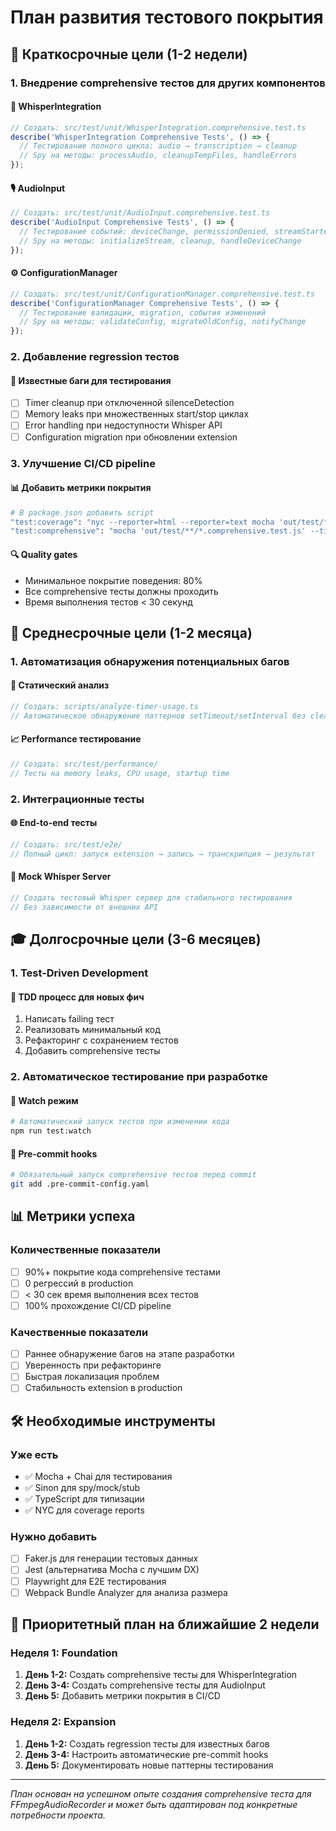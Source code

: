 # План развития тестового покрытия

## 🎯 Краткосрочные цели (1-2 недели)

### 1. Внедрение comprehensive тестов для других компонентов

#### 📝 WhisperIntegration
```typescript
// Создать: src/test/unit/WhisperIntegration.comprehensive.test.ts
describe('WhisperIntegration Comprehensive Tests', () => {
  // Тестирование полного цикла: audio → transcription → cleanup
  // Spy на методы: processAudio, cleanupTempFiles, handleErrors
});
```

#### 🎙️ AudioInput
```typescript 
// Создать: src/test/unit/AudioInput.comprehensive.test.ts
describe('AudioInput Comprehensive Tests', () => {
  // Тестирование событий: deviceChange, permissionDenied, streamStarted
  // Spy на методы: initializeStream, cleanup, handleDeviceChange
});
```

#### ⚙️ ConfigurationManager
```typescript
// Создать: src/test/unit/ConfigurationManager.comprehensive.test.ts
describe('ConfigurationManager Comprehensive Tests', () => {
  // Тестирование валидации, migration, события изменений
  // Spy на методы: validateConfig, migrateOldConfig, notifyChange
});
```

### 2. Добавление regression тестов

#### 🐛 Известные баги для тестирования
- [ ] Timer cleanup при отключенной silenceDetection
- [ ] Memory leaks при множественных start/stop циклах  
- [ ] Error handling при недоступности Whisper API
- [ ] Configuration migration при обновлении extension

### 3. Улучшение CI/CD pipeline

#### 📊 Добавить метрики покрытия
```bash
# В package.json добавить script
"test:coverage": "nyc --reporter=html --reporter=text mocha 'out/test/**/*.test.js'"
"test:comprehensive": "mocha 'out/test/**/*.comprehensive.test.js' --timeout 10000"
```

#### 🔍 Quality gates
- Минимальное покрытие поведения: 80%
- Все comprehensive тесты должны проходить
- Время выполнения тестов < 30 секунд

## 🚀 Среднесрочные цели (1-2 месяца)

### 1. Автоматизация обнаружения потенциальных багов

#### 🔧 Статический анализ
```typescript
// Создать: scripts/analyze-timer-usage.ts
// Автоматическое обнаружение паттернов setTimeout/setInterval без cleanup
```

#### 📈 Performance тестирование
```typescript
// Создать: src/test/performance/
// Тесты на memory leaks, CPU usage, startup time
```

### 2. Интеграционные тесты

#### 🌐 End-to-end тесты
```typescript
// Создать: src/test/e2e/
// Полный цикл: запуск extension → запись → транскрипция → результат
```

#### 🔌 Mock Whisper Server
```typescript
// Создать тестовый Whisper сервер для стабильного тестирования
// Без зависимости от внешних API
```

## 🎓 Долгосрочные цели (3-6 месяцев)

### 1. Test-Driven Development

#### 📝 TDD процесс для новых фич
1. Написать failing тест
2. Реализовать минимальный код
3. Рефакторинг с сохранением тестов
4. Добавить comprehensive тесты

### 2. Автоматическое тестирование при разработке

#### 🔄 Watch режим
```bash
# Автоматический запуск тестов при изменении кода
npm run test:watch
```

#### 🚨 Pre-commit hooks
```bash
# Обязательный запуск comprehensive тестов перед commit
git add .pre-commit-config.yaml
```

## 📊 Метрики успеха

### Количественные показатели
- [ ] 90%+ покрытие кода comprehensive тестами
- [ ] 0 регрессий в production
- [ ] < 30 сек время выполнения всех тестов
- [ ] 100% прохождение CI/CD pipeline

### Качественные показатели  
- [ ] Раннее обнаружение багов на этапе разработки
- [ ] Уверенность при рефакторинге
- [ ] Быстрая локализация проблем
- [ ] Стабильность extension в production

## 🛠️ Необходимые инструменты

### Уже есть
- ✅ Mocha + Chai для тестирования
- ✅ Sinon для spy/mock/stub
- ✅ TypeScript для типизации
- ✅ NYC для coverage reports

### Нужно добавить
- [ ] Faker.js для генерации тестовых данных
- [ ] Jest (альтернатива Mocha с лучшим DX)
- [ ] Playwright для E2E тестирования  
- [ ] Webpack Bundle Analyzer для анализа размера

## 🎯 Приоритетный план на ближайшие 2 недели

### Неделя 1: Foundation
1. **День 1-2:** Создать comprehensive тесты для WhisperIntegration
2. **День 3-4:** Создать comprehensive тесты для AudioInput  
3. **День 5:** Добавить метрики покрытия в CI/CD

### Неделя 2: Expansion  
1. **День 1-2:** Создать regression тесты для известных багов
2. **День 3-4:** Настроить автоматические pre-commit hooks
3. **День 5:** Документировать новые паттерны тестирования

---

*План основан на успешном опыте создания comprehensive теста для FFmpegAudioRecorder и может быть адаптирован под конкретные потребности проекта.* 